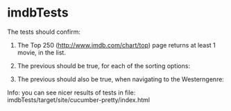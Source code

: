 # imdbTests

The tests should confirm:

1. The Top 250 (http://www.imdb.com/chart/top) page returns at least 1 movie​, in the list.

2. The previous should be true, for each of the sorting options:​

3. The previous should also be true, when navigating to the Western​genre:

Info: you can see nicer results of tests in file: imdbTests/target/site/cucumber-pretty/index.html